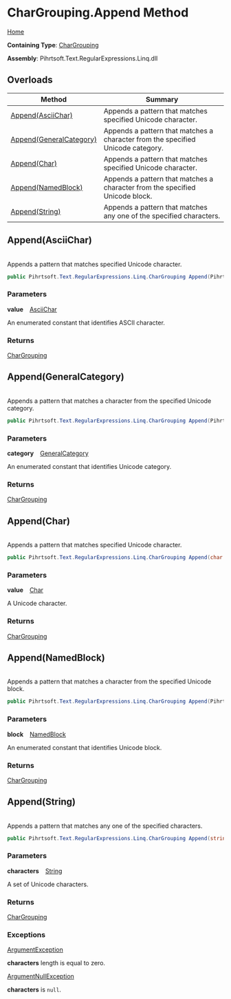 # CharGrouping\.Append Method

[Home](../../../../../../README.md)

**Containing Type**: [CharGrouping](../README.md)

**Assembly**: Pihrtsoft\.Text\.RegularExpressions\.Linq\.dll

## Overloads

| Method | Summary |
| ------ | ------- |
| [Append(AsciiChar)](#Pihrtsoft_Text_RegularExpressions_Linq_CharGrouping_Append_Pihrtsoft_Text_RegularExpressions_Linq_AsciiChar_) | Appends a pattern that matches specified Unicode character\. |
| [Append(GeneralCategory)](#Pihrtsoft_Text_RegularExpressions_Linq_CharGrouping_Append_Pihrtsoft_Text_RegularExpressions_Linq_GeneralCategory_) | Appends a pattern that matches a character from the specified Unicode category\. |
| [Append(Char)](#Pihrtsoft_Text_RegularExpressions_Linq_CharGrouping_Append_System_Char_) | Appends a pattern that matches specified Unicode character\. |
| [Append(NamedBlock)](#Pihrtsoft_Text_RegularExpressions_Linq_CharGrouping_Append_Pihrtsoft_Text_RegularExpressions_Linq_NamedBlock_) | Appends a pattern that matches a character from the specified Unicode block\. |
| [Append(String)](#Pihrtsoft_Text_RegularExpressions_Linq_CharGrouping_Append_System_String_) | Appends a pattern that matches any one of the specified characters\. |

## Append\(AsciiChar\) <a name="Pihrtsoft_Text_RegularExpressions_Linq_CharGrouping_Append_Pihrtsoft_Text_RegularExpressions_Linq_AsciiChar_"></a>

\
Appends a pattern that matches specified Unicode character\.

```csharp
public Pihrtsoft.Text.RegularExpressions.Linq.CharGrouping Append(Pihrtsoft.Text.RegularExpressions.Linq.AsciiChar value)
```

### Parameters

**value** &ensp; [AsciiChar](../../AsciiChar/README.md)

An enumerated constant that identifies ASCII character\.

### Returns

[CharGrouping](../README.md)

## Append\(GeneralCategory\) <a name="Pihrtsoft_Text_RegularExpressions_Linq_CharGrouping_Append_Pihrtsoft_Text_RegularExpressions_Linq_GeneralCategory_"></a>

\
Appends a pattern that matches a character from the specified Unicode category\.

```csharp
public Pihrtsoft.Text.RegularExpressions.Linq.CharGrouping Append(Pihrtsoft.Text.RegularExpressions.Linq.GeneralCategory category)
```

### Parameters

**category** &ensp; [GeneralCategory](../../GeneralCategory/README.md)

An enumerated constant that identifies Unicode category\.

### Returns

[CharGrouping](../README.md)

## Append\(Char\) <a name="Pihrtsoft_Text_RegularExpressions_Linq_CharGrouping_Append_System_Char_"></a>

\
Appends a pattern that matches specified Unicode character\.

```csharp
public Pihrtsoft.Text.RegularExpressions.Linq.CharGrouping Append(char value)
```

### Parameters

**value** &ensp; [Char](https://docs.microsoft.com/en-us/dotnet/api/system.char)

A Unicode character\.

### Returns

[CharGrouping](../README.md)

## Append\(NamedBlock\) <a name="Pihrtsoft_Text_RegularExpressions_Linq_CharGrouping_Append_Pihrtsoft_Text_RegularExpressions_Linq_NamedBlock_"></a>

\
Appends a pattern that matches a character from the specified Unicode block\.

```csharp
public Pihrtsoft.Text.RegularExpressions.Linq.CharGrouping Append(Pihrtsoft.Text.RegularExpressions.Linq.NamedBlock block)
```

### Parameters

**block** &ensp; [NamedBlock](../../NamedBlock/README.md)

An enumerated constant that identifies Unicode block\.

### Returns

[CharGrouping](../README.md)

## Append\(String\) <a name="Pihrtsoft_Text_RegularExpressions_Linq_CharGrouping_Append_System_String_"></a>

\
Appends a pattern that matches any one of the specified characters\.

```csharp
public Pihrtsoft.Text.RegularExpressions.Linq.CharGrouping Append(string characters)
```

### Parameters

**characters** &ensp; [String](https://docs.microsoft.com/en-us/dotnet/api/system.string)

A set of Unicode characters\.

### Returns

[CharGrouping](../README.md)

### Exceptions

[ArgumentException](https://docs.microsoft.com/en-us/dotnet/api/system.argumentexception)

**characters** length is equal to zero\.

[ArgumentNullException](https://docs.microsoft.com/en-us/dotnet/api/system.argumentnullexception)

**characters** is `null`\.

